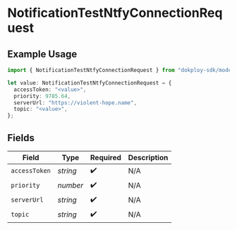 # NotificationTestNtfyConnectionRequest

## Example Usage

```typescript
import { NotificationTestNtfyConnectionRequest } from "dokploy-sdk/models/operations";

let value: NotificationTestNtfyConnectionRequest = {
  accessToken: "<value>",
  priority: 9785.64,
  serverUrl: "https://violent-hope.name",
  topic: "<value>",
};
```

## Fields

| Field              | Type               | Required           | Description        |
| ------------------ | ------------------ | ------------------ | ------------------ |
| `accessToken`      | *string*           | :heavy_check_mark: | N/A                |
| `priority`         | *number*           | :heavy_check_mark: | N/A                |
| `serverUrl`        | *string*           | :heavy_check_mark: | N/A                |
| `topic`            | *string*           | :heavy_check_mark: | N/A                |